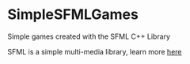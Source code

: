 # SimpleSFMLGames
Simple games created with the SFML C++ Library

SFML is a simple multi-media library, learn more [here](https://www.sfml-dev.org) 
